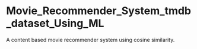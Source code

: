 # Movie_Recommender_System_tmdb_dataset_Using_ML
A content based movie recommender system using cosine similarity.
